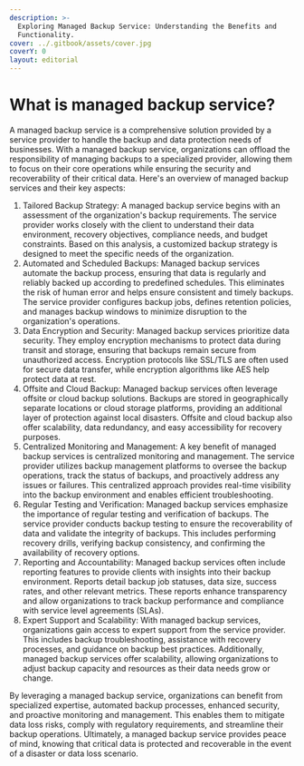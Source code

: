 ```yaml
---
description: >-
  Exploring Managed Backup Service: Understanding the Benefits and
  Functionality.
cover: ../.gitbook/assets/cover.jpg
coverY: 0
layout: editorial
---
```


# What is managed backup service?

A managed backup service is a comprehensive solution provided by a service provider to handle the backup and data protection needs of businesses. With a managed backup service, organizations can offload the responsibility of managing backups to a specialized provider, allowing them to focus on their core operations while ensuring the security and recoverability of their critical data. Here's an overview of managed backup services and their key aspects:

1. Tailored Backup Strategy: A managed backup service begins with an assessment of the organization's backup requirements. The service provider works closely with the client to understand their data environment, recovery objectives, compliance needs, and budget constraints. Based on this analysis, a customized backup strategy is designed to meet the specific needs of the organization.
2. Automated and Scheduled Backups: Managed backup services automate the backup process, ensuring that data is regularly and reliably backed up according to predefined schedules. This eliminates the risk of human error and helps ensure consistent and timely backups. The service provider configures backup jobs, defines retention policies, and manages backup windows to minimize disruption to the organization's operations.
3. Data Encryption and Security: Managed backup services prioritize data security. They employ encryption mechanisms to protect data during transit and storage, ensuring that backups remain secure from unauthorized access. Encryption protocols like SSL/TLS are often used for secure data transfer, while encryption algorithms like AES help protect data at rest.
4. Offsite and Cloud Backup: Managed backup services often leverage offsite or cloud backup solutions. Backups are stored in geographically separate locations or cloud storage platforms, providing an additional layer of protection against local disasters. Offsite and cloud backup also offer scalability, data redundancy, and easy accessibility for recovery purposes.
5. Centralized Monitoring and Management: A key benefit of managed backup services is centralized monitoring and management. The service provider utilizes backup management platforms to oversee the backup operations, track the status of backups, and proactively address any issues or failures. This centralized approach provides real-time visibility into the backup environment and enables efficient troubleshooting.
6. Regular Testing and Verification: Managed backup services emphasize the importance of regular testing and verification of backups. The service provider conducts backup testing to ensure the recoverability of data and validate the integrity of backups. This includes performing recovery drills, verifying backup consistency, and confirming the availability of recovery options.
7. Reporting and Accountability: Managed backup services often include reporting features to provide clients with insights into their backup environment. Reports detail backup job statuses, data size, success rates, and other relevant metrics. These reports enhance transparency and allow organizations to track backup performance and compliance with service level agreements (SLAs).
8. Expert Support and Scalability: With managed backup services, organizations gain access to expert support from the service provider. This includes backup troubleshooting, assistance with recovery processes, and guidance on backup best practices. Additionally, managed backup services offer scalability, allowing organizations to adjust backup capacity and resources as their data needs grow or change.

By leveraging a managed backup service, organizations can benefit from specialized expertise, automated backup processes, enhanced security, and proactive monitoring and management. This enables them to mitigate data loss risks, comply with regulatory requirements, and streamline their backup operations. Ultimately, a managed backup service provides peace of mind, knowing that critical data is protected and recoverable in the event of a disaster or data loss scenario.
